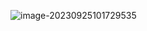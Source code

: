 ![image-20230925101729535](D:\Work_Station\Documents\note\othe_file\Lankuaikei\fields2cover\images\image-20230925101729535.png)